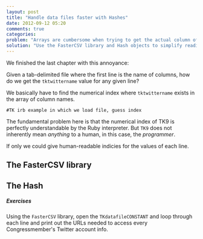 ```yaml
---
layout: post
title: "Handle data files faster with Hashes"
date: 2012-09-12 05:20
comments: true
categories: 
problem: "Arrays are cumbersome when trying to get the actual column of a given line."
solution: "Use the FasterCSV library and Hash objects to simplify reading the datafile."
---
```


We finished the last chapter with this annoyance:

Given a tab-delimited file where the first line is the name of columns, how do we get the `tktwittername` value for any given line?

We basically have to find the numerical index where `tktwittername` exists in the array of column names.

```
#TK irb example in which we load file, guess index

```

The fundamental problem here is that the numerical index of TK9 is perfectly understandable by the Ruby interpreter. But `TK9` does not inherently mean *anything* to a human, in this case, the *programmer*.

If only we could give human-readable indicies for the values of each line.


## The FasterCSV library



## The Hash






##### Exercises

Using the `FasterCSV` library, open the `TKdatafileCONSTANT` and loop through each line and print out the URLs needed to access every Congressmember's Twitter account info.

``` ruby

```